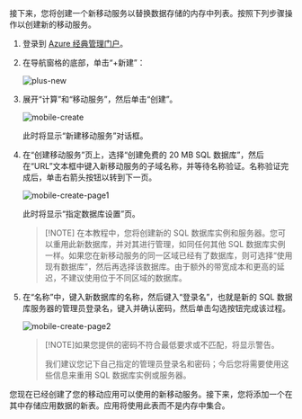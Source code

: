 

接下来，您将创建一个新移动服务以替换数据存储的内存中列表。按照下列步骤操作以创建新的移动服务。

1. 登录到 [Azure 经典管理门户](https://manage.windowsazure.cn/)。 
2. 在导航窗格的底部，单击“+新建”：

    ![plus-new](./media/mobile-services-create-new-service-data/plus-new.png)

3. 展开“计算”和“移动服务”，然后单击“创建”。

    ![mobile-create](./media/mobile-services-create-new-service-data/mobile-create.png)

    此时将显示“新建移动服务”对话框。

4. 在“创建移动服务”页上，选择“创建免费的 20 MB SQL 数据库”，然后在“URL”文本框中键入新移动服务的子域名称，并等待名称验证。名称验证完成后，单击右箭头按钮以转到下一页。

    ![mobile-create-page1](./media/mobile-services-create-new-service-data/mobile-create-page1.png)

    此时将显示“指定数据库设置”页。

    > [!NOTE] 在本教程中，您将创建新的 SQL 数据库实例和服务器。您可以重用此新数据库，并对其进行管理，如同任何其他 SQL 数据库实例一样。如果您在新移动服务的同一区域已经有了数据库，则可选择“使用现有数据库”，然后再选择该数据库。由于额外的带宽成本和更高的延迟，不建议使用位于不同区域的数据库。

5. 在“名称”中，键入新数据库的名称，然后键入“登录名”，也就是新的 SQL 数据库服务器的管理员登录名，键入并确认密码，然后单击勾选按钮完成该过程。

    ![mobile-create-page2](./media/mobile-services-create-new-service-data/mobile-create-page2.png)

    > [!NOTE]如果您提供的密码不符合最低要求或不匹配，将显示警告。
    >
    > 我们建议您记下自己指定的管理员登录名和密码；今后您将需要使用这些信息来重用 SQL 数据库实例或服务器。

您现在已经创建了您的移动应用可以使用的新移动服务。接下来，您将添加一个在其中存储应用数据的新表。应用将使用此表而不是内存中集合。

<!---HONumber=Mooncake_0118_2016-->